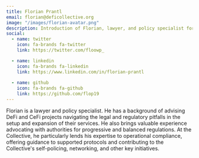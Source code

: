 ```yaml
---
title: Florian Prantl
email: florian@deficollective.org
image: "/images/florian-avatar.png"
description: Introduction of Florian, lawyer, and policy specialist for The DeFi Collective.
social:
  - name: twitter
    icon: fa-brands fa-twitter
    link: https://twitter.com/floowp_

  - name: linkedin
    icon: fa-brands fa-linkedin
    link: https://www.linkedin.com/in/florian-prantl
    
  - name: github
    icon: fa-brands fa-github
    link: https://github.com/flop19
---
```


Florian is a lawyer and policy specialist. He has a background of advising DeFi and CeFi projects navigating the legal and regulatory pitfalls in the setup and expansion of their services. He also brings valuable experience advocating with authorities for progressive and balanced regulations. At the Collective, he particularly lends his expertise to operational compliance, offering guidance to supported protocols and contributing to the Collective's self-policing, networking, and other key initiatives.
